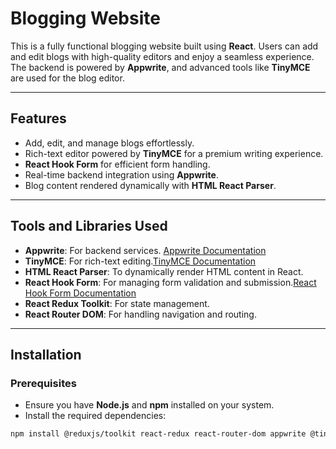 # Blogging Website

This is a fully functional blogging website built using **React**. Users can add and edit blogs with high-quality editors and enjoy a seamless experience. The backend is powered by **Appwrite**, and advanced tools like **TinyMCE** are used for the blog editor.

---

## Features
- Add, edit, and manage blogs effortlessly.
- Rich-text editor powered by **TinyMCE** for a premium writing experience.
- **React Hook Form** for efficient form handling.
- Real-time backend integration using **Appwrite**.
- Blog content rendered dynamically with **HTML React Parser**.

---

## Tools and Libraries Used
- **Appwrite**: For backend services. [Appwrite Documentation](https://appwrite.io/)
- **TinyMCE**: For rich-text editing.[TinyMCE Documentation]()
- **HTML React Parser**: To dynamically render HTML content in React.
- **React Hook Form**: For managing form validation and submission.[React Hook Form Documentation](#https://react-hook-form.com/docs)
- **React Redux Toolkit**: For state management.
- **React Router DOM**: For handling navigation and routing.

---

## Installation

### Prerequisites
- Ensure you have **Node.js** and **npm** installed on your system.
- Install the required dependencies:
  
```bash
npm install @reduxjs/toolkit react-redux react-router-dom appwrite @tinymce/tinymce-react html-react-parser react-hook-form
```
